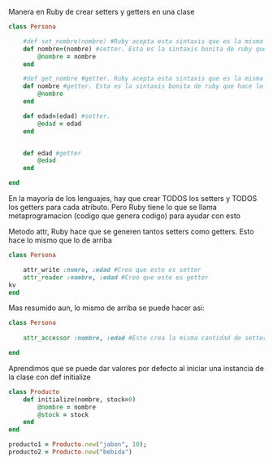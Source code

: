 

Manera en Ruby de crear setters y getters en una clase
```ruby
class Persona

    #def set_nombre(nombre) #Ruby acepta esta sintaxis que es la misma que en la mayoria de los otros lenguajes.
    def nombre=(nombre) #setter. Esta es la sintaxis bonita de ruby que hace lo mismo que la linea de arriba
        @nombre = nombre
    end

    #def get_nombre #getter. Ruby acepta esta sintaxis que es la misma que en la mayoria de los otros lenguajes.
    def nombre #getter. Esta es la sintaxis bonita de ruby que hace lo mismo que la linea de arriba
        @nombre
    end

    def edad=(edad) #setter.
        @edad = edad
    end


    def edad #getter
        @edad
    end

end
```

En la mayoria de los lenguajes, hay que crear TODOS los setters y TODOS los getters para cada atributo. Pero Ruby tiene lo que se llama metaprogramacion (codigo que genera codigo) para ayudar con esto

Metodo attr, Ruby hace que se generen tantos setters como getters. Esto hace lo mismo que lo de arriba
```ruby
class Persona

    attr_write :nomre, :edad #Creo que este es setter
    attr_reader :nombre, :edad #Creo que este es getter
kv
end
```

Mas resumido aun, lo mismo de arriba se puede hacer asi:
```ruby
class Persona
    
    attr_accessor :nombre, :edad #Esto crea la misma cantidad de setters que de gettters

end
```

Aprendimos que se puede dar valores por defecto al iniciar una instancia de la clase con def initialize
```ruby
class Producto
    def initialize(nombre, stock=0)
        @nombre = nombre
        @stock = stock
    end
end

producto1 = Producto.new("jabon", 10);
producto2 = Producto.new("bebida")
```
